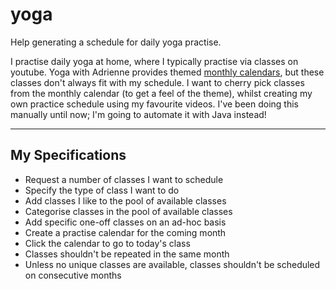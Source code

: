 # yoga
Help generating a schedule for daily yoga practise.

I practise daily yoga at home, where I typically practise via classes on youtube. Yoga with Adrienne provides themed [monthly calendars](https://yogawithadriene.com/calendar/), but these classes don't always fit with my schedule. I want to cherry pick classes from the monthly calendar (to get a feel of the theme), whilst creating my own practice schedule using my favourite videos. 
I've been doing this manually until now; I'm going to automate it with Java instead!

-----

## My Specifications

- Request a number of classes I want to schedule
- Specify the type of class I want to do
- Add classes I like to the pool of available classes
- Categorise classes in the pool of available classes
- Add specific one-off classes on an ad-hoc basis
- Create a practise calendar for the coming month
- Click the calendar to go to today's class
- Classes shouldn't be repeated in the same month
- Unless no unique classes are available, classes shouldn't be scheduled on consecutive months

